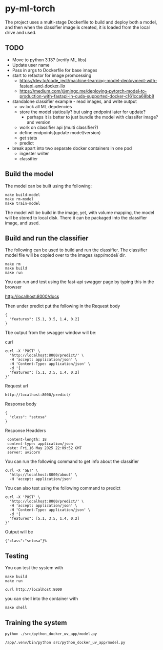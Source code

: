 # py-ml-torch

The project uses a multi-stage Dockerfile to build and deploy both a model, and then when the classifier image is created, it is loaded from the local drive and used.

## TODO

* Move to python 3.13? (verify ML libs)
* Update user name
* Pass in args to Dockerfile for base images
* start to refactor for image promcessing
  * <https://dev.to/code_jedi/machine-learning-model-deployment-with-fastapi-and-docker-llo>
  * <https://medium.com/@mingc.me/deploying-pytorch-model-to-production-with-fastapi-in-cuda-supported-docker-c161cca68bb8>
* standalone classifier example - read images, and write output
  * uv.lock all ML depdencies
  * store the model statically? but using endpoint later for update?
    * perhaps it is better to just bundle the model with classifer image? and version
  * work on classifier api (multi classifier?)
  * define endpoints(update model/version)
  * get stats
  * predict
* break apart into two separate docker containers in one pod
  * ingester writer
  * classifier

## Build the model

The model can be built using the following:

```shell
make build-model
make rm-model
make train-model
 ```

 The model will be build in the image, yet, with volume mapping, the model will be stored to local disk. There it can be packaged into the classifier image, and used.

## Build and run the classifier

 The following can be used to build and run the classifier. The classifier model file will be copied over to the images /app/model/ dir.

 ```shell
make rm
make build
make run
```

You can run and test using the fast-api swagger page by typing this in the browser

<http://localhost:8000/docs>

Then under predict put the following in the Request body

```shell
{
  "features": [5.1, 3.5, 1.4, 0.2]
}
```

Tbe output from the swagger window will be:

curl

```shell
curl -X 'POST' \
  'http://localhost:8000/predict/' \
  -H 'accept: application/json' \
  -H 'Content-Type: application/json' \
  -d '{
  "features": [5.1, 3.5, 1.4, 0.2]
}'
```

Request url

```shell
http://localhost:8000/predict/
```

Response body

```shell
{
  "class": "setosa"
}
```

Response Headders

```shell
 content-length: 18 
 content-type: application/json 
 date: Fri,16 May 2025 22:09:52 GMT 
 server: uvicorn 
```

You can run the following command to get info about the classifier

```shell
curl -X 'GET' \
  'http://localhost:8000/about' \
  -H 'accept: application/json'
```

You can also test using the following command to predict

```shell
curl -X 'POST' \
  'http://localhost:8000/predict/' \
  -H 'accept: application/json' \
  -H 'Content-Type: application/json' \
  -d '{
  "features": [5.1, 3.5, 1.4, 0.2]
}'
```

Output will be

```shell
{"class":"setosa"}% 
```

## Testing

You can test the system with

```shell
make build
make run
```

```shell
curl http://localhost:8000
```

you can shell into the container with

```shell
make shell
```

## Training the system

```shell
python ./src/python_docker_uv_app/model.py
```

```shell
/app/.venv/bin/python src/python_docker_uv_app/model.py
```
